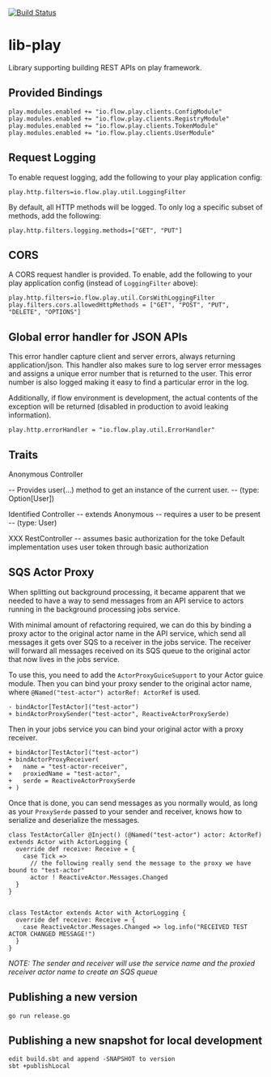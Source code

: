 [![Build Status](https://travis-ci.org/flowcommerce/lib-play.svg?branch=master)](https://travis-ci.com/flowcommerce/lib-play)

# lib-play
Library supporting building REST APIs on play framework.

## Provided Bindings

    play.modules.enabled += "io.flow.play.clients.ConfigModule"
    play.modules.enabled += "io.flow.play.clients.RegistryModule"
    play.modules.enabled += "io.flow.play.clients.TokenModule"
    play.modules.enabled += "io.flow.play.clients.UserModule"

## Request Logging

To enable request logging, add the following to your
play application config:

    play.http.filters=io.flow.play.util.LoggingFilter

By default, all HTTP methods will be logged. To only
log a specific subset of methods, add the following:

    play.http.filters.logging.methods=["GET", "PUT"]

## CORS

A CORS request handler is provided. To enable, add the following
to your play application config (instead of `LoggingFilter` above):

    play.http.filters=io.flow.play.util.CorsWithLoggingFilter
    play.filters.cors.allowedHttpMethods = ["GET", "POST", "PUT", "DELETE", "OPTIONS"]

## Global error handler for JSON APIs

This error handler capture client and server errors, always
returning application/json. This handler also makes sure to
log server error messages and assigns a unique error number
that is returned to the user. This error number is also logged
making it easy to find a particular error in the log.

Additionally, if flow environment is development, the actual contents
of the exception will be returned (disabled in production to avoid
leaking information).

    play.http.errorHandler = "io.flow.play.util.ErrorHandler"

## Traits

  Anonymous Controller

   -- Provides user(...) method to get an instance of the current
      user.
    -- (type: Option[User])

  Identified Controller
    -- extends Anonymous
    -- requires a user to be present
    -- (type: User)

  XXX RestController
    -- assumes basic authorization for the toke
       Default implementation uses user token through basic
       authorization

## SQS Actor Proxy

When splitting out background processing, it became apparent that we needed to have a way
to send messages from an API service to actors running in the background processing jobs service.

With minimal amount of refactoring required, we can do this by binding a proxy actor to the original
actor name in the API service, which send all messages it gets over SQS to a receiver in the jobs service.
The receiver will forward all messages received on its SQS queue to the original actor that now lives in
the jobs service.

To use this, you need to add the `ActorProxyGuiceSupport` to your Actor guice module. Then you can bind your
proxy sender to the original actor name, where `@Named("test-actor") actorRef: ActorRef` is used.

```
- bindActor[TestActor]("test-actor")
+ bindActorProxySender("test-actor", ReactiveActorProxySerde)
```

Then in your jobs service you can bind your original actor with a proxy receiver.

```
+ bindActor[TestActor]("test-actor")
+ bindActorProxyReceiver(
+   name = "test-actor-receiver",
+   proxiedName = "test-actor",
+   serde = ReactiveActorProxySerde
+ )
```

Once that is done, you can send messages as you normally would, as long as your `ProxySerde` passed
to your sender and receiver, knows how to serialize and deserialize the messages.

```
class TestActorCaller @Inject() (@Named("test-actor") actor: ActorRef) extends Actor with ActorLogging {
  override def receive: Receive = {
    case Tick =>
      // the following really send the message to the proxy we have bound to "test-actor"
      actor ! ReactiveActor.Messages.Changed
  }
}


class TestActor extends Actor with ActorLogging {
  override def receive: Receive = {
    case ReactiveActor.Messages.Changed => log.info("RECEIVED TEST ACTOR CHANGED MESSAGE!")
  }
}
```

_NOTE: The sender and receiver will use the service name and the proxied receiver actor name to create an SQS queue_


## Publishing a new version

    go run release.go

## Publishing a new snapshot for local development

    edit build.sbt and append -SNAPSHOT to version
    sbt +publishLocal
